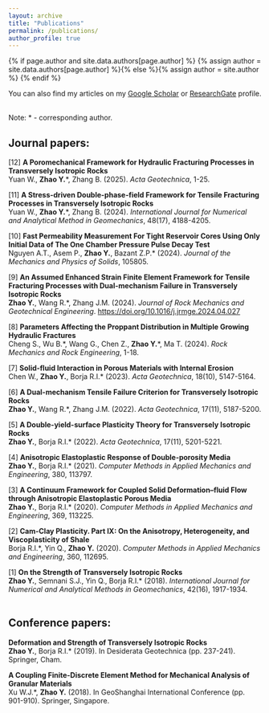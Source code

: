 ```yaml
---
layout: archive
title: "Publications"
permalink: /publications/
author_profile: true
---
```


{% if page.author and site.data.authors[page.author] %}
  {% assign author = site.data.authors[page.author] %}{% else %}{% assign author = site.author %}
{% endif %}

You can also find my articles on my <a href="{{author.googlescholar}}"> Google Scholar</a> or <a href="{{author.researchgate}}"> ResearchGate</a> profile.  
<br>

Note: * - corresponding author.  

  
## Journal papers:
[12] <b>A Poromechanical Framework for Hydraulic Fracturing Processes in Transversely Isotropic Rocks</b>  
Yuan W., <b>Zhao Y.</b>\*, Zhang B. (2025). <i>Acta Geotechnica</i>, 1-25.

[11] <b>A Stress-driven Double-phase-field Framework for Tensile Fracturing Processes in Transversely Isotropic Rocks</b>  
Yuan W., <b>Zhao Y.</b>\*, Zhang B. (2024). <i>International Journal for Numerical and Analytical Method in Geomechanics</i>, 48(17), 4188-4205.

[10] <b>Fast Permeability Measurement For Tight Reservoir Cores Using Only Initial Data of The One Chamber Pressure Pulse Decay Test</b>  
Nguyen A.T., Asem P., <b>Zhao Y.</b>, Bazant Z.P.\* (2024). <i>Journal of the Mechanics and Physics of Solids</i>, 105805.

[9] <b>An Assumed Enhanced Strain Finite Element Framework for Tensile Fracturing Processes with Dual-mechanism Failure in Transversely Isotropic Rocks</b>  
<b>Zhao Y.</b>, Wang R.\*, Zhang J.M. (2024). <i>Journal of Rock Mechanics and Geotechnical Engineering</i>. https://doi.org/10.1016/j.jrmge.2024.04.027

[8] <b>Parameters Affecting the Proppant Distribution in Multiple Growing Hydraulic Fractures</b>  
Cheng S., Wu B.\*, Wang G., Chen Z., <b>Zhao Y.</b>\*,  Ma T. (2024). <i>Rock Mechanics and Rock Engineering</i>, 1-18.

[7] <b>Solid-fluid Interaction in Porous Materials with Internal Erosion</b>  
Chen W., <b>Zhao Y.</b>, Borja R.I.\* (2023). <i>Acta Geotechnica</i>, 18(10), 5147-5164.  

[6] <b>A Dual-mechanism Tensile Failure Criterion for Transversely Isotropic Rocks</b>  
<b>Zhao Y.</b>, Wang R.\*, Zhang J.M. (2022). <i>Acta Geotechnica</i>, 17(11), 5187-5200.

[5] <b>A Double-yield-surface Plasticity Theory for Transversely Isotropic Rocks</b>  
<b>Zhao Y.</b>, Borja R.I.\* (2022). <i>Acta Geotechnica</i>, 17(11), 5201-5221.

[4] <b>Anisotropic Elastoplastic Response of Double-porosity Media</b>  
<b>Zhao Y.</b>, Borja R.I.\* (2021). <i>Computer Methods in Applied Mechanics and Engineering</i>, 380, 113797.

[3] <b>A Continuum Framework for Coupled Solid Deformation–fluid Flow through Anisotropic Elastoplastic Porous Media</b>  
<b>Zhao Y.</b>, Borja R.I.\* (2020). <i>Computer Methods in Applied Mechanics and Engineering</i>, 369, 113225.

[2] <b>Cam-Clay Plasticity. Part IX: On the Anisotropy, Heterogeneity, and Viscoplasticity of Shale</b>  
Borja R.I.\*, Yin Q., <b>Zhao Y.</b> (2020). <i>Computer Methods in Applied Mechanics and Engineering</i>, 360, 112695.

[1] <b>On the Strength of Transversely Isotropic Rocks</b>  
<b>Zhao Y.</b>, Semnani S.J., Yin Q., Borja R.I.\* (2018). <i>International Journal for Numerical and Analytical Methods in Geomechanics</i>, 42(16), 1917-1934.  
<br>
  
## Conference papers:
<b>Deformation and Strength of Transversely Isotropic Rocks</b>  
<b>Zhao Y.</b>, Borja R.I.\* (2019). In Desiderata Geotechnica (pp. 237-241). Springer, Cham. 

<b>A Coupling Finite-Discrete Element Method for Mechanical Analysis of Granular Materials</b>  
Xu W.J.\*, <b>Zhao Y.</b> (2018). In GeoShanghai International Conference (pp. 901-910). Springer, Singapore.





